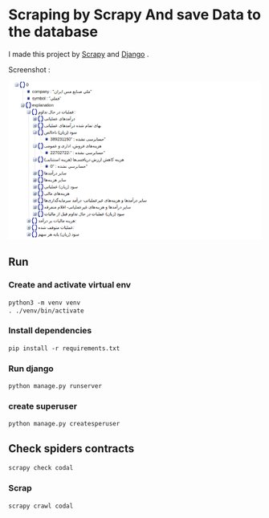 # Scraping by Scrapy And save Data to the database

I made this project by [Scrapy](https://scrapy.org/) and [Django](https://www.djangoproject.com/) .

Screenshot :


![Screenshot](Screenshot.png)
## Run

### Create and activate virtual env

    python3 -m venv venv
    . ./venv/bin/activate

### Install dependencies

    pip install -r requirements.txt

### Run django
    python manage.py runserver
### create superuser
    python manage.py createsperuser

## Check spiders contracts

    scrapy check codal

### Scrap

    scrapy crawl codal
